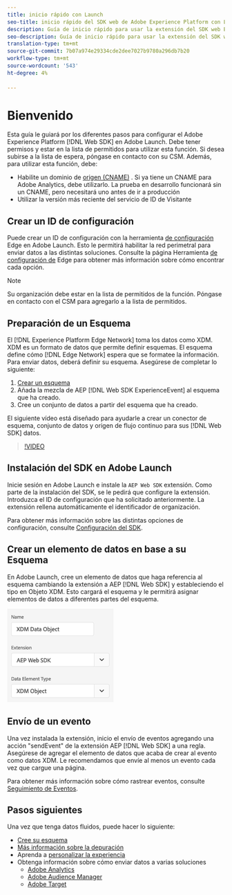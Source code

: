 ```yaml
---
title: inicio rápido con Launch
seo-title: inicio rápido del SDK web de Adobe Experience Platform con Launch
description: Guía de inicio rápido para usar la extensión del SDK web Experience Platform para recopilar datos
seo-description: Guía de inicio rápido para usar la extensión del SDK web Experience Platform para recopilar datos
translation-type: tm+mt
source-git-commit: 7b07a974e29334cde2dee7027b9780a296db7b20
workflow-type: tm+mt
source-wordcount: '543'
ht-degree: 4%

---
```



# Bienvenido

Esta guía le guiará por los diferentes pasos para configurar el Adobe Experience Platform [!DNL Web SDK] en Adobe Launch. Debe tener permisos y estar en la lista de permitidos para utilizar esta función. Si desea subirse a la lista de espera, póngase en contacto con su CSM. Además, para utilizar esta función, debe:

- Habilite un dominio de [origen (CNAME)](https://docs.adobe.com/content/help/es-ES/core-services/interface/ec-cookies/cookies-first-party.html) . Si ya tiene un CNAME para Adobe Analytics, debe utilizarlo. La prueba en desarrollo funcionará sin un CNAME, pero necesitará uno antes de ir a producción
- Utilizar la versión más reciente del servicio de ID de Visitante

## Crear un ID de configuración

Puede crear un ID de configuración con la herramienta [de configuración](../fundamentals/edge-configuration.md) Edge en Adobe Launch. Esto le permitirá habilitar la red perimetral para enviar datos a las distintas soluciones. Consulte la página Herramienta [de configuración de](../fundamentals/edge-configuration.md) Edge para obtener más información sobre cómo encontrar cada opción.

>[!NOTE]
>
>Su organización debe estar en la lista de permitidos de la función. Póngase en contacto con el CSM para agregarlo a la lista de permitidos.

## Preparación de un Esquema

El [!DNL Experience Platform Edge Network] toma los datos como XDM. XDM es un formato de datos que permite definir esquemas. El esquema define cómo [!DNL Edge Network] espera que se formatee la información. Para enviar datos, deberá definir su esquema. Asegúrese de completar lo siguiente:

1. [Crear un esquema](../../xdm/tutorials/create-schema-ui.md)
2. Añada la mezcla de AEP [!DNL Web SDK ExperienceEvent] al esquema que ha creado.
3. Cree un conjunto de datos a partir del esquema que ha creado.

El siguiente vídeo está diseñado para ayudarle a crear un conector de esquema, conjunto de datos y origen de flujo continuo para sus [!DNL Web SDK] datos.

>[!VIDEO](https://video.tv.adobe.com/v/35395?quality=12&learn=on)

## Instalación del SDK en Adobe Launch

Inicie sesión en Adobe Launch e instale la `AEP Web SDK` extensión. Como parte de la instalación del SDK, se le pedirá que configure la extensión. Introduzca el ID de configuración que ha solicitado anteriormente. La extensión rellena automáticamente el identificador de organización.

Para obtener más información sobre las distintas opciones de configuración, consulte [Configuración del SDK](../fundamentals/configuring-the-sdk.md).

## Crear un elemento de datos en base a su Esquema

En Adobe Launch, cree un elemento de datos que haga referencia al esquema cambiando la extensión a AEP [!DNL Web SDK] y estableciendo el tipo en Objeto XDM. Esto cargará el esquema y le permitirá asignar elementos de datos a diferentes partes del esquema.

![Elemento Fecha En Inicio](../../assets/edge_data_element.png)

## Envío de un evento

Una vez instalada la extensión, inicio el envío de eventos agregando una acción &quot;sendEvent&quot; de la extensión AEP [!DNL Web SDK] a una regla. Asegúrese de agregar el elemento de datos que acaba de crear al evento como datos XDM. Le recomendamos que envíe al menos un evento cada vez que cargue una página.

Para obtener más información sobre cómo rastrear eventos, consulte [Seguimiento de Eventos](../fundamentals/tracking-events.md).

## Pasos siguientes

Una vez que tenga datos fluidos, puede hacer lo siguiente:

- [Cree su esquema](https://docs.adobe.com/content/help/es-ES/experience-platform/xdm/schema/composition.html)
- [Más información sobre la depuración](../fundamentals/debugging.md)
- Aprenda a [personalizar la experiencia](../fundamentals/rendering-personalization-content.md)
- Obtenga información sobre cómo enviar datos a varias soluciones
   - [Adobe Analytics](../solution-specific/analytics/analytics-overview.md)
   - [Adobe Audience Manager](../solution-specific/audience-manager/audience-manager-overview.md)
   - [Adobe Target](../solution-specific/target/target-overview.md)
